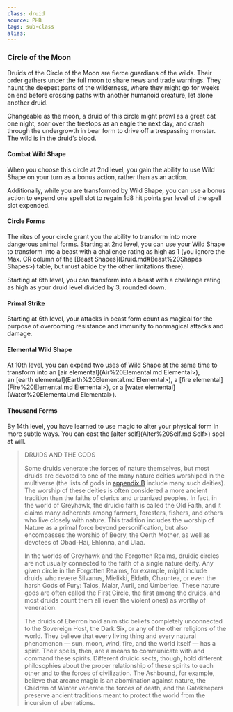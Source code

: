 ```yaml
---
class: druid
source: PHB
tags: sub-class
alias:
---
```

### Circle of the Moon

Druids of the Circle of the Moon are fierce guardians of the wilds. Their order gathers under the full moon to share news and trade warnings. They haunt the deepest parts of the wilderness, where they might go for weeks on end before crossing paths with another humanoid creature, let alone another druid.

Changeable as the moon, a druid of this circle might prowl as a great cat one night, soar over the treetops as an eagle the next day, and crash through the undergrowth in bear form to drive off a trespassing monster. The wild is in the druid’s blood.

#### Combat Wild Shape

When you choose this circle at 2nd level, you gain the ability to use Wild Shape on your turn as a bonus action, rather than as an action.

Additionally, while you are transformed by Wild Shape, you can use a bonus action to expend one spell slot to regain 1d8 hit points per level of the spell slot expended.

#### Circle Forms

The rites of your circle grant you the ability to transform into more dangerous animal forms. Starting at 2nd level, you can use your Wild Shape to transform into a beast with a challenge rating as high as 1 (you ignore the Max. CR column of the [Beast Shapes](Druid.md#Beast%20Shapes Shapes>) table, but must abide by the other limitations there).

Starting at 6th level, you can transform into a beast with a challenge rating as high as your druid level divided by 3, rounded down.

#### Primal Strike

Starting at 6th level, your attacks in beast form count as magical for the purpose of overcoming resistance and immunity to nonmagical attacks and damage.

#### Elemental Wild Shape

At 10th level, you can expend two uses of Wild Shape at the same time to transform into an [air elemental](Air%20Elemental.md Elemental>), an [earth elemental](Earth%20Elemental.md Elemental>), a [fire elemental](Fire%20Elemental.md Elemental>), or a [water elemental](Water%20Elemental.md Elemental>).

#### Thousand Forms

By 14th level, you have learned to use magic to alter your physical form in more subtle ways. You can cast the [alter self](Alter%20Self.md Self>) spell at will.

>DRUIDS AND THE GODS
>
>Some druids venerate the forces of nature themselves, but most druids are devoted to one of the many nature deities worshiped in the multiverse (the lists of gods in [appendix B](https://www.dndbeyond.com/sources/phb/appendix-b-gods-of-the-multiverse) include many such deities). The worship of these deities is often considered a more ancient tradition than the faiths of clerics and urbanized peoples. In fact, in the world of Greyhawk, the druidic faith is called the Old Faith, and it claims many adherents among farmers, foresters, fishers, and others who live closely with nature. This tradition includes the worship of Nature as a primal force beyond personification, but also encompasses the worship of Beory, the Oerth Mother, as well as devotees of Obad-Hai, Ehlonna, and Ulaa.
>
>In the worlds of Greyhawk and the Forgotten Realms, druidic circles are not usually connected to the faith of a single nature deity. Any given circle in the Forgotten Realms, for example, might include druids who revere Silvanus, Mielikki, Eldath, Chauntea, or even the harsh Gods of Fury: Talos, Malar, Auril, and Umberlee. These nature gods are often called the First Circle, the first among the druids, and most druids count them all (even the violent ones) as worthy of veneration.
>
>The druids of Eberron hold animistic beliefs completely unconnected to the Sovereign Host, the Dark Six, or any of the other religions of the world. They believe that every living thing and every natural phenomenon — sun, moon, wind, fire, and the world itself — has a spirit. Their spells, then, are a means to communicate with and command these spirits. Different druidic sects, though, hold different philosophies about the proper relationship of these spirits to each other and to the forces of civilization. The Ashbound, for example, believe that arcane magic is an abomination against nature, the Children of Winter venerate the forces of death, and the Gatekeepers preserve ancient traditions meant to protect the world from the incursion of aberrations.